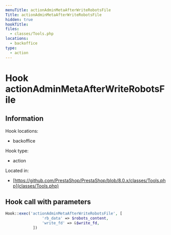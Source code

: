 ```yaml
---
menuTitle: actionAdminMetaAfterWriteRobotsFile
Title: actionAdminMetaAfterWriteRobotsFile
hidden: true
hookTitle: 
files:
  - classes/Tools.php
locations:
  - backoffice
type:
  - action
---
```


# Hook actionAdminMetaAfterWriteRobotsFile

## Information

Hook locations: 
  - backoffice

Hook type: 
  - action

Located in: 
  - [https://github.com/PrestaShop/PrestaShop/blob/8.0.x/classes/Tools.php](classes/Tools.php)

## Hook call with parameters

```php
Hook::exec('actionAdminMetaAfterWriteRobotsFile', [
                'rb_data' => $robots_content,
                'write_fd' => &$write_fd,
            ])
```